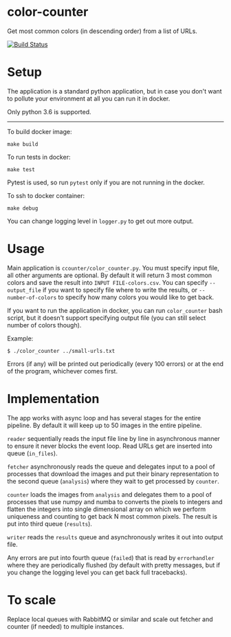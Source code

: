 # color-counter
Get most common colors (in descending order) from a list of URLs.

[![Build Status](https://travis-ci.com/uskudnik/colorcounter.svg?branch=master)](https://travis-ci.com/uskudnik/colorcounter)

Setup
=====

The application is a standard python application, but in case you don't want to pollute your environment at all you can run it in docker.

Only python 3.6 is supported.

----

To build docker image:
````
make build
````

To run tests in docker:
````
make test
````

Pytest is used, so run `pytest` only if you are not running in the docker.

To ssh to docker container:

````
make debug
````

You can change logging level in `logger.py` to get out more output.

Usage
=======

Main application is `ccounter/color_counter.py`. You must specify input file, all other arguments are optional. By default it will return 3 most common colors and save the result into `INPUT FILE-colors.csv`. You can specify `--output_file` if you want to specify file where to write the results, or `--number-of-colors` to specify how many colors you would like to get back.

If you want to run the application in docker, you can run `color_counter` bash script, but it doesn't support specifying output file (you can still select number of colors though).

Example:
````
$ ./color_counter ../small-urls.txt
````

Errors (if any) will be printed out periodically (every 100 errors) or at the end of the program, whichever comes first.

Implementation
==============

The app works with async loop and has several stages for the entire pipeline. By default it will keep up to 50 images in the entire pipeline.

`reader` sequentially reads the input file line by line in asynchronous manner to ensure it never blocks the event loop. Read URLs get are inserted into queue (`in_files`).

`fetcher` asynchronously reads the queue and delegates input to a pool of processes that download the images and put their binary representation to the second queue (`analysis`) where they wait to get processed by `counter`.

`counter` loads the images from `analysis` and delegates them to a pool of processes that use numpy and numba to converts the pixels to integers and flatten the integers into single dimensional array on which we perform uniqueness and counting to get back N most common pixels. The result is put into third queue (`results`).

`writer` reads the `results` queue and asynchronously writes it out into output file.

Any errors are put into fourth queue (`failed`) that is read by `errorhandler` where they are periodically flushed (by default with pretty messages, but if you change the logging level you can get back full tracebacks). 

To scale
========

Replace local queues with RabbitMQ or similar and scale out fetcher and counter (if needed) to multiple instances.